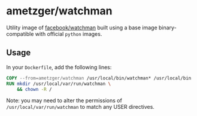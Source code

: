 # ametzger/watchman

Utility image of
[facebook/watchman](https://github.com/facebook/watchman) built using
a base image binary-compatible with official `python` images.

## Usage

In your `Dockerfile`, add the following lines:

``` dockerfile
COPY --from=ametzger/watchman /usr/local/bin/watchman* /usr/local/bin
RUN mkdir /usr/local/var/run/watchman \
    && chown -R /
```

Note: you may need to alter the permissions of
`/usr/local/var/run/watchman` to match any USER directives.
